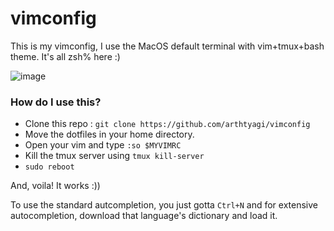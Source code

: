 # vimconfig
This is my vimconfig, I use the MacOS default terminal with vim+tmux+bash theme.
It's all zsh% here :)

![image](https://user-images.githubusercontent.com/41021374/84348571-e4e64700-abd2-11ea-9184-85d74ba5c5d6.png)

### How do I use this?

* Clone this repo : `git clone https://github.com/arthtyagi/vimconfig`
* Move the dotfiles in your home directory.
* Open your vim and type `:so $MYVIMRC`
* Kill the tmux server using `tmux kill-server`
* `sudo reboot`

And, voila! It works :))

To use the standard autcompletion, you just gotta `Ctrl+N` and for extensive autocompletion, download that language's dictionary and load it.
